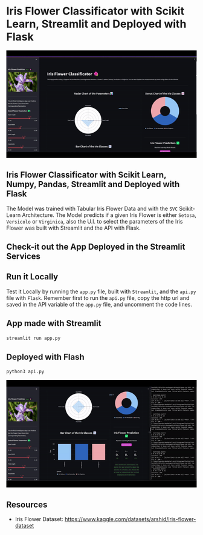 # Iris Flower Classificator with Scikit Learn, Streamlit and Deployed with Flask 

![](./assets/prev-1.gif)

## Iris Flower Classificator with Scikit Learn, Numpy, Pandas, Streamlit and Deployed with Flask 

The Model was trained with Tabular Iris Flower Data and with the `SVC` Scikit-Learn Architecture. The Model predicts if a given Iris Flower is either `Setosa`, `Versicolo` or `Virginica`, also the U.I. to select the parameters of the Iris Flower was built with Streamlit and the API with Flask. 

## Check-it out the App Deployed in the Streamlit Services

## Run it Locally

Test it Locally by running the `app.py` file, built with `Streamlit`, and the `api.py` file with `Flask`. Remember first to run the `api.py` file, copy the http url and saved in the API variable of the `app.py` file, and uncomment the code lines.

## App made with Streamlit
```sh
streamlit run app.py
```

## Deployed with Flash
```sh
python3 api.py
```

![](./assets/prev-2.gif)

## Resources
- Iris Flower Dataset: https://www.kaggle.com/datasets/arshid/iris-flower-dataset
